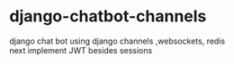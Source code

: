 # django-chatbot-channels
django chat bot using django channels ,websockets, redis  
next implement JWT besides sessions
